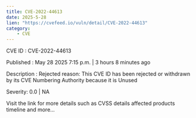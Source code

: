 ```yaml
---
title: CVE-2022-44613
date: 2025-5-28
lien: "https://cvefeed.io/vuln/detail/CVE-2022-44613"
category:
    - CVE
---
```


CVE ID : CVE-2022-44613

Published :  May 28
2025
7:15 p.m. | 3 hours
8 minutes ago

Description : Rejected reason: This CVE ID has been rejected or withdrawn by its CVE Numbering Authority because it is Unused

Severity: 0.0 | NA

Visit the link for more details
such as CVSS details
affected products
timeline
and more...
